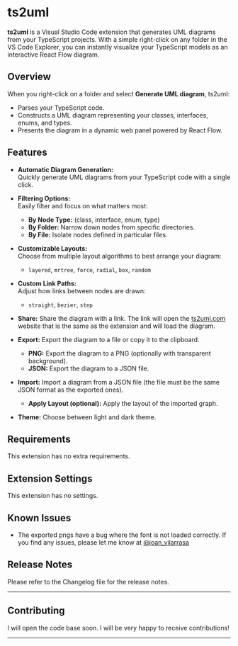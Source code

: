 # ts2uml

**ts2uml** is a Visual Studio Code extension that generates UML diagrams from your TypeScript projects. With a simple right-click on any folder in the VS Code Explorer, you can instantly visualize your TypeScript models as an interactive React Flow diagram.

## Overview

When you right-click on a folder and select **Generate UML diagram**, ts2uml:
- Parses your TypeScript code.
- Constructs a UML diagram representing your classes, interfaces, enums, and types.
- Presents the diagram in a dynamic web panel powered by React Flow.

## Features

- **Automatic Diagram Generation:**  
  Quickly generate UML diagrams from your TypeScript code with a single click.

- **Filtering Options:**  
  Easily filter and focus on what matters most:
  - **By Node Type:** (class, interface, enum, type)
  - **By Folder:** Narrow down nodes from specific directories.
  - **By File:** Isolate nodes defined in particular files.

- **Customizable Layouts:**  
  Choose from multiple layout algorithms to best arrange your diagram:
  - `layered`, `mrtree`, `force`, `radial`, `box`, `random`

- **Custom Link Paths:**  
  Adjust how links between nodes are drawn:
  - `straight`, `bezier`, `step`

- **Share:**
  Share the diagram with a link. The link will open the [ts2uml.com](https://ts2uml.com) website that is the same as the extension and will load the diagram.

- **Export:**
  Export the diagram to a file or copy it to the clipboard.
  - **PNG:** Export the diagram to a PNG (optionally with transparent background).
  - **JSON:** Export the diagram to a JSON file.

- **Import:**
  Import a diagram from a JSON file (the file must be the same JSON format as the exported ones).
  - **Apply Layout (optional):** Apply the layout of the imported graph.

- **Theme:**
  Choose between light and dark theme.


## Requirements

This extension has no extra requirements.

## Extension Settings

This extension has no settings.

## Known Issues

- The exported pngs have a bug where the font is not loaded correctly.
If you find any issues, please let me know at [@joan_vilarrasa](https://x.com/joan_vilarrasa)

## Release Notes

Please refer to the Changelog file for the release notes.

---

## Contributing

I will open the code base soon. I will be very happy to receive contributions!

---


